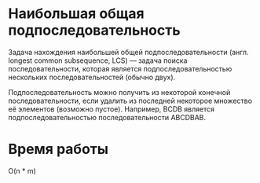# Наибольшая общая подпоследовательность
Задача нахождения наибольшей общей подпоследовательности (англ. longest common subsequence, LCS) — задача поиска последовательности, которая является подпоследовательностью нескольких последовательностей (обычно двух).

Подпоследовательность можно получить из некоторой конечной последовательности, если удалить из последней некоторое множество её элементов (возможно пустое). Например, BCDB является подпоследовательностью последовательности ABCDBAB.

# Время работы
O(n * m)